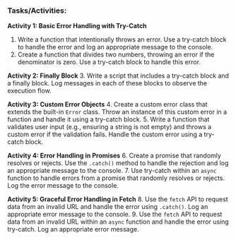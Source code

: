 ### Tasks/Activities:

**Activity 1: Basic Error Handling with Try-Catch**
1. Write a function that intentionally throws an error. Use a try-catch block to handle the error and log an appropriate message to the console.
2. Create a function that divides two numbers, throwing an error if the denominator is zero. Use a try-catch block to handle this error.

**Activity 2: Finally Block**
3. Write a script that includes a try-catch block and a finally block. Log messages in each of these blocks to observe the execution flow.

**Activity 3: Custom Error Objects**
4. Create a custom error class that extends the built-in `Error` class. Throw an instance of this custom error in a function and handle it using a try-catch block.
5. Write a function that validates user input (e.g., ensuring a string is not empty) and throws a custom error if the validation fails. Handle the custom error using a try-catch block.

**Activity 4: Error Handling in Promises**
6. Create a promise that randomly resolves or rejects. Use the `.catch()` method to handle the rejection and log an appropriate message to the console.
7. Use try-catch within an `async` function to handle errors from a promise that randomly resolves or rejects. Log the error message to the console.

**Activity 5: Graceful Error Handling in Fetch**
8. Use the `fetch` API to request data from an invalid URL and handle the error using `.catch()`. Log an appropriate error message to the console.
9. Use the `fetch` API to request data from an invalid URL within an `async` function and handle the error using try-catch. Log an appropriate error message.